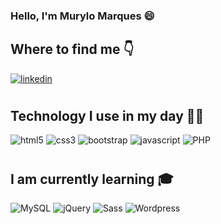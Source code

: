 ### Hello, I'm Murylo Marques 😄

## Where to find me 👇

[![linkedin](https://img.shields.io/badge/LinkedIn-0077B5?style=for-the-badge&logo=linkedin&logoColor=white)](www.linkedin.com/in/murylo-brayan-d-bb4336199)


#
## Technology I use in my day 👨‍💻

![html5](https://img.shields.io/badge/HTML5-E34F26?style=for-the-badge&logo=html5&logoColor=white)
![css3](https://img.shields.io/badge/CSS3-1572B6?style=for-the-badge&logo=css3&logoColor=white)
![bootstrap](
https://img.shields.io/badge/Bootstrap-563D7C?style=for-the-badge&logo=bootstrap&logoColor=white)
![javascript](
https://img.shields.io/badge/JavaScript-323330?style=for-the-badge&logo=javascript&logoColor=F7DF1E)
![PHP](
https://img.shields.io/badge/PHP-777BB4?style=for-the-badge&logo=php&logoColor=white)

#
## I am currently learning 🎓

![MySQL](
https://img.shields.io/badge/MySQL-00000F?style=for-the-badge&logo=mysql&logoColor=white)
![jQuery](
https://img.shields.io/badge/jQuery-0769AD?style=for-the-badge&logo=jquery&logoColor=white)
![Sass](
https://img.shields.io/badge/Sass-CC6699?style=for-the-badge&logo=sass&logoColor=white)
![Wordpress](
https://img.shields.io/badge/Wordpress-21759B?style=for-the-badge&logo=wordpress&logoColor=white)
